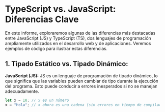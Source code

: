 # TypeScript vs. JavaScript: Diferencias Clave

En este informe, exploraremos algunas de las diferencias más destacadas entre JavaScript (JS) y TypeScript (TS), dos lenguajes de programación ampliamente utilizados en el desarrollo web y de aplicaciones. Veremos ejemplos de código para ilustrar estas diferencias.

## 1. Tipado Estático vs. Tipado Dinámico:

**JavaScript (JS):** JS es un lenguaje de programación de tipado dinámico, lo que significa que las variables pueden cambiar de tipo durante la ejecución del programa. Esto puede conducir a errores inesperados si no se manejan adecuadamente.

```javascript
let x = 10; // x es un número
x = "Hola"; // x ahora es una cadena (sin errores en tiempo de compilación)
